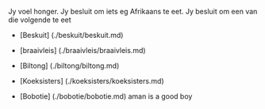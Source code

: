 Jy voel honger. Jy besluit om iets eg Afrikaans te eet. Jy besluit om een van die volgende te eet

- [Beskuit] (./beskuit/beskuit.md)

- [braaivleis] (./braaivleis/braaivleis.md)

- [Biltong] (./biltong/biltong.md)

- [Koeksisters] (./koeksisters/koeksisters.md)

- [Bobotie] (./bobotie/bobotie.md)
aman is a good boy

 